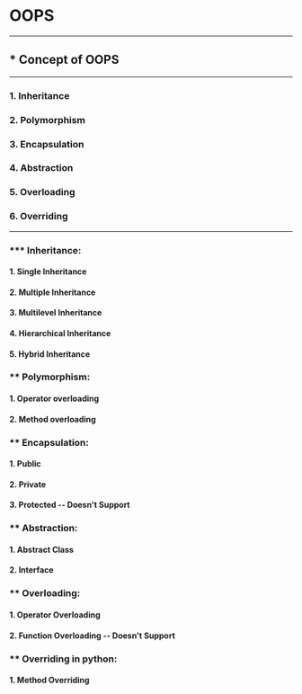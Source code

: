 # OOPS

--------------------------
## * Concept of OOPS
--------------------------
### 1. Inheritance
### 2. Polymorphism
### 3. Encapsulation
### 4. Abstraction
### 5. Overloading
### 6. Overriding
--------------------------

### *** Inheritance: 

#### 1. Single Inheritance
#### 2. Multiple Inheritance
#### 3. Multilevel Inheritance
#### 4. Hierarchical Inheritance
#### 5. Hybrid Inheritance

### ** Polymorphism:

#### 1. Operator overloading
#### 2. Method overloading

### ** Encapsulation:

#### 1. Public
#### 2. Private
#### 3. Protected -- Doesn't Support 

### ** Abstraction:

#### 1. Abstract Class
#### 2. Interface

### ** Overloading:

#### 1. Operator Overloading
#### 2. Function Overloading -- Doesn't Support 

### ** Overriding in python:

#### 1. Method Overriding
